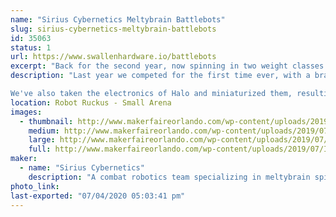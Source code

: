 ```yaml
---
name: "Sirius Cybernetics Meltybrain Battlebots"
slug: sirius-cybernetics-meltybrain-battlebots
id: 35063
status: 1
url: https://www.swallenhardware.io/battlebots
excerpt: "Back for the second year, now spinning in two weight classes!"
description: "Last year we competed for the first time ever, with a brand new beatleweight robot, Halo! We took second place after a roller coaster of an event. It's since been to the UK, where we fought the best of the best in Bugglebots. Now making its third competitive appearance, we hope it will be deadlier and tougher than ever.

We've also taken the electronics of Halo and miniaturized them, resulting in a one-wheeled one-pound Meltybrain spinner, Hit-and-Spin! We hope the titanium terror makes for a good show, if nothing else!"
location: Robot Ruckus - Small Arena
images:
  - thumbnail: http://www.makerfaireorlando.com/wp-content/uploads/2019/07/IMG_0615.jpg
    medium: http://www.makerfaireorlando.com/wp-content/uploads/2019/07/IMG_0615.jpg
    large: http://www.makerfaireorlando.com/wp-content/uploads/2019/07/IMG_0615.jpg
    full: http://www.makerfaireorlando.com/wp-content/uploads/2019/07/IMG_0615.jpg
maker:
  - name: "Sirius Cybernetics"
    description: "A combat robotics team specializing in meltybrain spinners."
photo_link: 
last-exported: "07/04/2020 05:03:41 pm"
---
```


